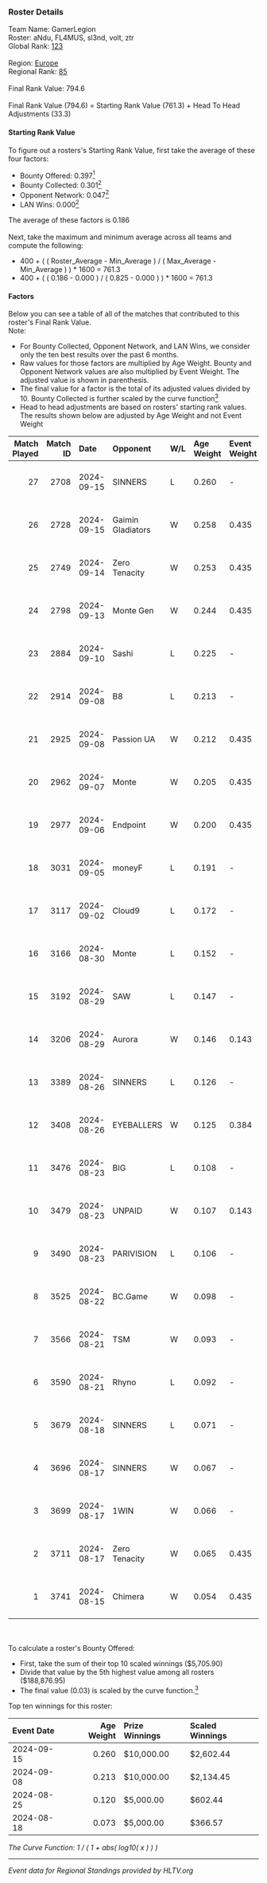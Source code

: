 ### Roster Details<br />
Team Name: GamerLegion<br />
Roster: aNdu, FL4MUS, sl3nd, volt, ztr<br />
Global Rank: [123](../../standings_global_2025_02_03.md)<br />
<br />
Region: [Europe]( ../../standings_europe_2025_02_03.md)<br />
Regional Rank: [85]( ../../standings_europe_2025_02_03.md)<br />
<br />
Final Rank Value:  794.6<br />
<br />
Final Rank Value (794.6) = Starting Rank Value (761.3) + Head To Head Adjustments (33.3)<br />

#### Starting Rank Value<br />
To figure out a rosters's Starting Rank Value, first take the average of these four factors:<br />
- Bounty Offered: 0.397[<sup>1</sup>](#table2)
- Bounty Collected: 0.301[<sup>2</sup>](#table1)
- Opponent Network: 0.047[<sup>2</sup>](#table1)
- LAN Wins: 0.000[<sup>2</sup>](#table1)

The average of these factors is 0.186<br />
<br />
Next, take the maximum and minimum average across all teams and compute the following:<br />
- 400 + ( ( Roster_Average - Min_Average ) / ( Max_Average - Min_Average ) ) * 1600 = 761.3
- 400 + ( ( 0.186 - 0.000 ) / ( 0.825 - 0.000 ) ) * 1600 = 761.3


#### Factors<br />
Below you can see a table of all of the matches that contributed to this roster's Final Rank Value.<br />
Note:<br />

- For Bounty Collected, Opponent Network, and LAN Wins, we consider only the ten best results over the past 6 months.
- Raw values for those factors are multiplied by Age Weight. Bounty and Opponent Network values are also multiplied by Event Weight. The adjusted value is shown in parenthesis.
- The final value for a factor is the total of its adjusted values divided by 10. Bounty Collected is further scaled by the curve function[<sup>3</sup>](#curveFunction)
- Head to head adjustments are based on rosters' starting rank values. The results shown below are adjusted by Age Weight and not Event Weight
<span id="table1"></span><br />


| Match Played | Match ID | Date       | Opponent          | W/L | Age Weight | Event Weight | Bounty Collected | Opponent Network | LAN Wins  | H2H Adj. | Roster                         |
| -: | -: | :- | :- | :- | :- | :- | :- | :- | :- | -: | :- |
|           27 |     2708 | 2024-09-15 | SINNERS           | L   | 0.260      | -            | -                | -                | -         |    -1.77 | aNdu, FL4MUS, sl3nd, volt, ztr |
|           26 |     2728 | 2024-09-15 | Gaimin Gladiators | W   | 0.258      | 0.435        | 0.082 (0.009)    | 0.864 (0.097)    | 0 (0.000) |     5.50 | aNdu, FL4MUS, sl3nd, volt, ztr |
|           25 |     2749 | 2024-09-14 | Zero Tenacity     | W   | 0.253      | 0.435        | 0.078 (0.009)    | 0.715 (0.079)    | 0 (0.000) |     6.41 | aNdu, FL4MUS, sl3nd, volt, ztr |
|           24 |     2798 | 2024-09-13 | Monte Gen         | W   | 0.244      | 0.435        | 0.039 (0.004)    | 0.471 (0.050)    | 0 (0.000) |     4.22 | aNdu, FL4MUS, sl3nd, volt, ztr |
|           23 |     2884 | 2024-09-10 | Sashi             | L   | 0.225      | -            | -                | -                | -         |    -1.79 | aNdu, FL4MUS, sl3nd, volt, ztr |
|           22 |     2914 | 2024-09-08 | B8                | L   | 0.213      | -            | -                | -                | -         |    -0.92 | aNdu, FL4MUS, sl3nd, volt, ztr |
|           21 |     2925 | 2024-09-08 | Passion UA        | W   | 0.212      | 0.435        | 0.103 (0.009)    | 0.772 (0.071)    | 0 (0.000) |     5.74 | aNdu, FL4MUS, sl3nd, volt, ztr |
|           20 |     2962 | 2024-09-07 | Monte             | W   | 0.205      | 0.435        | 0.077 (0.007)    | 0.635 (0.056)    | 0 (0.000) |     5.08 | aNdu, FL4MUS, sl3nd, volt, ztr |
|           19 |     2977 | 2024-09-06 | Endpoint          | W   | 0.200      | 0.435        | 0.026 (0.002)    | 0.463 (0.040)    | 0 (0.000) |     3.61 | aNdu, FL4MUS, sl3nd, volt, ztr |
|           18 |     3031 | 2024-09-05 | moneyF            | L   | 0.191      | -            | -                | -                | -         |    -2.46 | aNdu, FL4MUS, sl3nd, volt, ztr |
|           17 |     3117 | 2024-09-02 | Cloud9            | L   | 0.172      | -            | -                | -                | -         |    -1.18 | aNdu, FL4MUS, sl3nd, volt, ztr |
|           16 |     3166 | 2024-08-30 | Monte             | L   | 0.152      | -            | -                | -                | -         |    -1.00 | aNdu, FL4MUS, sl3nd, volt, ztr |
|           15 |     3192 | 2024-08-29 | SAW               | L   | 0.147      | -            | -                | -                | -         |    -0.37 | aNdu, FL4MUS, sl3nd, volt, ztr |
|           14 |     3206 | 2024-08-29 | Aurora            | W   | 0.146      | 0.143        | 0.056 (0.001)    | 0.430 (0.009)    | 0 (0.000) |     3.07 | aNdu, FL4MUS, sl3nd, volt, ztr |
|           13 |     3389 | 2024-08-26 | SINNERS           | L   | 0.126      | -            | -                | -                | -         |    -0.72 | aNdu, FL4MUS, sl3nd, volt, ztr |
|           12 |     3408 | 2024-08-26 | EYEBALLERS        | W   | 0.125      | 0.384        | 0.042 (0.002)    | 0.569 (0.027)    | 0 (0.000) |     2.31 | aNdu, FL4MUS, sl3nd, volt, ztr |
|           11 |     3476 | 2024-08-23 | BIG               | L   | 0.108      | -            | -                | -                | -         |    -0.09 | aNdu, FL4MUS, sl3nd, volt, ztr |
|           10 |     3479 | 2024-08-23 | UNPAID            | W   | 0.107      | 0.143        | 0.136 (0.002)    | -                | 0 (0.000) |     2.51 | aNdu, FL4MUS, sl3nd, volt, ztr |
|            9 |     3490 | 2024-08-23 | PARIVISION        | L   | 0.106      | -            | -                | -                | -         |    -1.37 | aNdu, FL4MUS, sl3nd, volt, ztr |
|            8 |     3525 | 2024-08-22 | BC.Game           | W   | 0.098      | -            | -                | -                | 0 (0.000) |     1.88 | aNdu, FL4MUS, sl3nd, volt, ztr |
|            7 |     3566 | 2024-08-21 | TSM               | W   | 0.093      | -            | -                | -                | -         |     1.72 | aNdu, FL4MUS, sl3nd, volt, ztr |
|            6 |     3590 | 2024-08-21 | Rhyno             | L   | 0.092      | -            | -                | -                | -         |    -1.58 | aNdu, FL4MUS, sl3nd, volt, ztr |
|            5 |     3679 | 2024-08-18 | SINNERS           | L   | 0.071      | -            | -                | -                | -         |    -0.41 | aNdu, FL4MUS, sl3nd, volt, ztr |
|            4 |     3696 | 2024-08-17 | SINNERS           | W   | 0.067      | -            | -                | -                | -         |     1.73 | aNdu, FL4MUS, sl3nd, volt, ztr |
|            3 |     3699 | 2024-08-17 | 1WIN              | W   | 0.066      | -            | -                | -                | -         |     0.35 | aNdu, FL4MUS, sl3nd, volt, ztr |
|            2 |     3711 | 2024-08-17 | Zero Tenacity     | W   | 0.065      | 0.435        | 0.078 (0.002)    | 0.715 (0.020)    | -         |     1.64 | aNdu, FL4MUS, sl3nd, volt, ztr |
|            1 |     3741 | 2024-08-15 | Chimera           | W   | 0.054      | 0.435        | -                | 0.806 (0.019)    | -         |     1.20 | aNdu, FL4MUS, sl3nd, volt, ztr |

<br />
<span id="table2"></span><br />
To calculate a roster's Bounty Offered:<br />

- First, take the sum of their top 10 scaled winnings ($5,705.90)
- Divide that value by the 5th highest value among all rosters ($188,876.95)
- The final value (0.03) is scaled by the curve function.[<sup>3</sup>](#curveFunction)

Top ten winnings for this roster:<br />

| Event Date | Age Weight | Prize Winnings | Scaled Winnings |
| :- | -: | :- | :- |
| 2024-09-15 |      0.260 | $10,000.00     | $2,602.44       |
| 2024-09-08 |      0.213 | $10,000.00     | $2,134.45       |
| 2024-08-25 |      0.120 | $5,000.00      | $602.44         |
| 2024-08-18 |      0.073 | $5,000.00      | $366.57         |


<span id="curveFunction"></span>_The Curve Function: 1 / ( 1 + abs( log10( x ) ) )_<br />

---
_Event data for Regional Standings provided by HLTV.org_<br />
